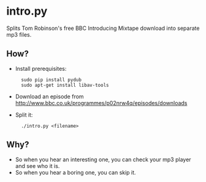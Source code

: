 intro.py
========

Splits Tom Robinson's free BBC Introducing Mixtape download into separate mp3 files.

How?
----

- Install prerequisites:

        sudo pip install pydub
        sudo apt-get install libav-tools

- Download an episode from http://www.bbc.co.uk/programmes/p02nrw4q/episodes/downloads
- Split it:

        ./intro.py <filename>

Why?
----

- So when you hear an interesting one, you can check your mp3 player and see who it is.
- So when you hear a boring one, you can skip it.
